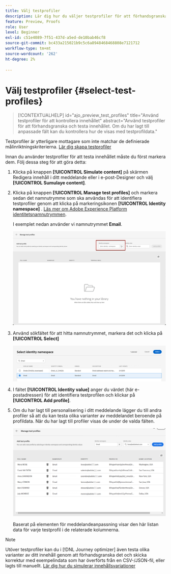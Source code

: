 ```yaml
---
title: Välj testprofiler
description: Lär dig hur du väljer testprofiler för att förhandsgranska och testa innehåll.
feature: Preview, Proofs
role: User
level: Beginner
exl-id: c51e4089-7f51-437d-a5ed-de10bab46cf8
source-git-commit: bc433a215021b9c5c6a8948468468808e7121712
workflow-type: tm+mt
source-wordcount: '262'
ht-degree: 2%

---
```


# Välj testprofiler {#select-test-profiles}

>[!CONTEXTUALHELP]
>id="ajo_preview_test_profiles"
>title="Använd testprofiler för att kontrollera innehållet"
>abstract="Använd testprofiler för att förhandsgranska och testa innehållet. Om du har lagt till anpassade fält kan du kontrollera hur de visas med testprofildata."

Testprofiler är ytterligare mottagare som inte matchar de definierade målinriktningskriterierna. [Lär dig skapa testprofiler](../audience/creating-test-profiles.md)

Innan du använder testprofiler för att testa innehållet måste du först markera dem. Följ dessa steg för att göra detta:

1. Klicka på knappen **[!UICONTROL Simulate content]** på skärmen Redigera innehåll i ditt meddelande eller i e-post-Designer och välj **[!UICONTROL Sumulaye content]**.

1. Klicka på knappen **[!UICONTROL Manage test profiles]** och markera sedan det namnutrymme som ska användas för att identifiera testprofiler genom att klicka på markeringsikonen **[!UICONTROL Identity namespace]** . [Läs mer om Adobe Experience Platform identitetsnamnutrymmen](../audience/get-started-identity.md).

   I exemplet nedan använder vi namnutrymmet **Email**.

   ![](../email/assets/previewselect-namespace.png)

1. Använd sökfältet för att hitta namnutrymmet, markera det och klicka på **[!UICONTROL Select]**

   ![](../email/assets/preview-email-namespace.png)

1. I fältet **[!UICONTROL Identity value]** anger du värdet (här e-postadressen) för att identifiera testprofilen och klickar på **[!UICONTROL Add profile]**.

   <!--![](assets/preview-identity-value.png)-->

1. Om du har lagt till personalisering i ditt meddelande lägger du till andra profiler så att du kan testa olika varianter av meddelandet beroende på profildata. När du har lagt till profiler visas de under de valda fälten.

   ![](../email/assets/preview-profile-list.png)

   Baserat på elementen för meddelandeanpassning visar den här listan data för varje testprofil i de relaterade kolumnerna.

>[!NOTE]
>
>Utöver testprofiler kan du i [!DNL Journey optimizer] även testa olika varianter av ditt innehåll genom att förhandsgranska det och skicka korrektur med exempelindata som har överförts från en CSV-/JSON-fil, eller lagts till manuellt. [Lär dig hur du simulerar innehållsvariationer](../test-approve/simulate-sample-input.md)
